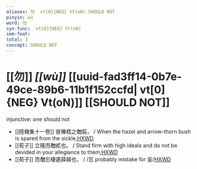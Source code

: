 ```yaml
---
aliases: 勿  vt[0]{NEG} Vt(oN) SHOULD NOT
pinyin: wù
word: 勿
syn-func:  vt[0]{NEG} Vt(oN)
sem-feat: 
total: 3
concept: SHOULD NOT 
---
```

# [[勿]] *[[wù]]*  [[uuid-fad3ff14-0b7e-49ce-89b6-11b1f152ccfd| vt[0]{NEG} Vt(oN)]] [[SHOULD NOT]]
injunctive: one should not
 - [[陸機集十一卷]] 彼榛楛之**勿**翦， / When the hazel and arrow-thorn bush is spared from the sickle,[HXWD](https://hxwd.org/textview.html?location=CH2b1575_CHANT_001-11a.12)
 - [[荀子]] 立隆而**勿**貳也。
                     / Stand firm with high ideals and do not be devided in your allegiance to them,[HXWD](https://hxwd.org/textview.html?location=KR3a0002_tls_007-5a.5)
 - [[荀子]] 而**勿**忘棲遲薛越也，
                     / /忘 probably mistake for 妄/[HXWD](https://hxwd.org/textview.html?location=KR3a0002_tls_009-22a.11)